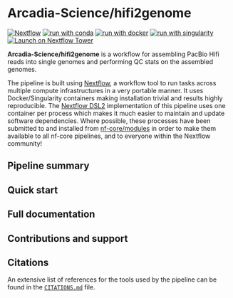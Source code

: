# Arcadia-Science/hifi2genome

<!-- TODO: Update these based on your pipeline's supported platforms -->

[![Nextflow](https://img.shields.io/badge/nextflow%20DSL2-%E2%89%A521.10.3-23aa62.svg)](https://www.nextflow.io/)
[![run with conda](http://img.shields.io/badge/run%20with-conda-3EB049?labelColor=000000&logo=anaconda)](https://docs.conda.io/en/latest/)
[![run with docker](https://img.shields.io/badge/run%20with-docker-0db7ed?labelColor=000000&logo=docker)](https://www.docker.com/)
[![run with singularity](https://img.shields.io/badge/run%20with-singularity-1d355c.svg?labelColor=000000)](https://sylabs.io/docs/)
[![Launch on Nextflow Tower](https://img.shields.io/badge/Launch%20%F0%9F%9A%80-Nextflow%20Tower-%234256e7)](https://tower.nf/launch?pipeline=https://github.com/Arcadia-Science/hifi2genome)


**Arcadia-Science/hifi2genome** is a workflow for assembling PacBio Hifi reads into single genomes and performing QC stats on the assembled genomes.

The pipeline is built using [Nextflow](https://www.nextflow.io), a workflow tool to run tasks across multiple compute infrastructures in a very portable manner. It uses Docker/Singularity containers making installation trivial and results highly reproducible. The [Nextflow DSL2](https://www.nextflow.io/docs/latest/dsl2.html) implementation of this pipeline uses one container per process which makes it much easier to maintain and update software dependencies. Where possible, these processes have been submitted to and installed from [nf-core/modules](https://github.com/nf-core/modules) in order to make them available to all nf-core pipelines, and to everyone within the Nextflow community!

## Pipeline summary

<!-- TODO: Fill in short bullet-pointed list of the default steps in the pipeline -->

## Quick start

<!-- TODO: Fill in short bullet-pointed list of the default steps to get the pipeline up and running -->

## Full documentation

<!-- TODO: Fill in this section with how to fully use the pipeline, what the inputs are and what the outputs look like. If this section ends up being super long, feel free to create a new docs/ directory and add details there. -->

## Contributions and support

<!-- TODO: Add CONTRIBUTING.MD that is specific to Arcadia Science -->

## Citations

<!-- TODO: Add bibliography of tools and data used in your pipeline -->

An extensive list of references for the tools used by the pipeline can be found in the [`CITATIONS.md`](CITATIONS.md) file.
